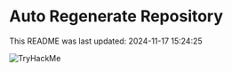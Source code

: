 # Auto Regenerate Repository

This README was last updated: 2024-11-17 15:24:25

 ![TryHackMe](https://tryhackme.com/badge/533634)